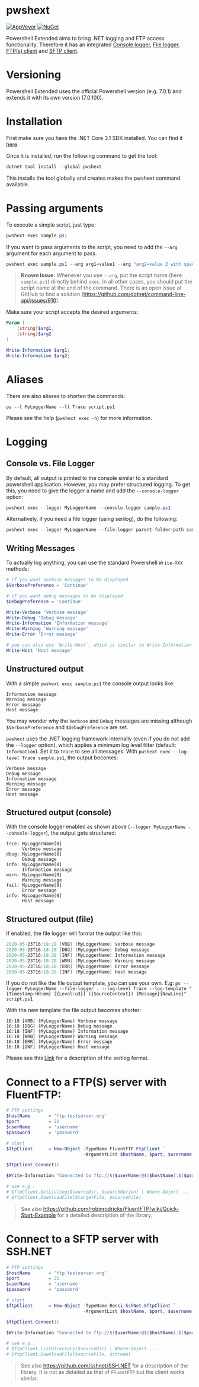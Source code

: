 # pwshext

[![AppVeyor](https://ci.appveyor.com/api/projects/status/github/apollo3zehn/pwshext?svg=true)](https://ci.appveyor.com/project/Apollo3zehn/pwshext)
[![NuGet](https://img.shields.io/nuget/vpre/pwshext.svg)](https://www.nuget.org/packages/pwshext/)

Powershell Extended aims to bring .NET logging and FTP access functionality. Therefore it has an integrated [Console logger](https://docs.microsoft.com/en-us/aspnet/core/fundamentals/logging/?view=aspnetcore-3.1#console), [File logger](https://github.com/serilog/serilog), [FTP(s) client](https://github.com/robinrodricks/FluentFTP) and [SFTP client](https://github.com/sshnet/SSH.NET).

# Versioning
Powershell Extended uses the official Powershell version (e.g. 7.0.1) and extends it with its own version (7.0.100).

# Installation
First make sure you have the .NET Core 3.1 SDK installed. You can find it [here](https://dotnet.microsoft.com/download/dotnet-core/3.1).

Once it is installed, run the following command to get the tool:

```powershell
dotnet tool install --global pwshext
```

This installs the tool globally and creates makes the pwshext command available.

# Passing arguments

To execute a simple script, just type:
```powershell
pwshext exec sample.ps1
```

If you want to pass arguments to the script, you need to add the `--arg` argument for each argument to pass.

```powershell
pwshext exec sample.ps1 --arg arg1=value1 --arg "arg2=value 2 with space"
```

> **Known Issue:** Whenever you use `--arg`, put the script name (here: `sample.ps1`) directly behind `exec`. In all other cases, you should put the script name at the end of the command. There is an open issue at GitHub to find a solution (https://github.com/dotnet/command-line-api/issues/910).

Make sure your script accepts the desired arguments:

```powershell
Param (
    [string]$arg1,
    [string]$arg2
)

Write-Information $arg1;
Write-Information $arg2;
```

# Aliases

There are also aliases to shorten the commands:

`ps --l MyLoggerName --ll Trace script.ps1`

Please see the help (`pwshext exec -h`) for more information.

# Logging

## Console vs. File Logger
By default, all output is printed to the console similar to a standard powershell application. However, you may prefer structured logging. To get this, you need to give the logger a name and add the `--console-logger` option:
```powershell
pwshext exec --logger MyLoggerName --console-logger sample.ps1
```

Alternatively, if you need a file logger (using serilog), do the following:

```powershell
pwshext exec --logger MyLoggerName --file-logger parent-folder-path sample.ps1
```

## Writing Messages
To actually log anything, you can use the standard Powershell `Write-XXX` methods:

```powershell
# if you want verbose messages to be displayed
$VerbosePreference = 'Continue'

# if you want debug messages to be displayed
$DebugPreference = 'Continue'

Write-Verbose 'Verbose message'
Write-Debug 'Debug message'
Write-Information 'Information message'
Write-Warning 'Warning message'
Write-Error 'Error message'

# you can also use `Write-Host`, which is similar to Write-Information
Write-Host 'Host message'
```

## Unstructured output

With a simple `pwshext exec sample.ps1` the console output looks like:

```
Information message
Warning message
Error message
Host message
```

You may wonder why the `Verbose` and `Debug` messages are missing although `$VerbosePreference` and `$DebugPreference` are set.

`pwshext` uses the .NET logging framework internally (even if you do not add the `--logger` option), which applies a minimum log level filter (default: `Information`). Set it to `Trace` to see all messages. With `pwshext exec --log-level Trace sample.ps1`, the output becomes:

```
Verbose message
Debug message
Information message
Warning message
Error message
Host message
```

## Structured output (console)

With the console logger enabled as shown above (`--logger MyLoggerName --console-logger`), the output gets structured:
```
trce: MyLoggerName[0]
      Verbose message
dbug: MyLoggerName[0]
      Debug message
info: MyLoggerName[0]
      Information message
warn: MyLoggerName[0]
      Warning message
fail: MyLoggerName[0]
      Error message
info: MyLoggerName[0]
      Host message
```

## Structured output (file)

If enabled, the file logger will format the output like this:

```powershell
2020-05-23T16:18:28 [VRB] (MyLoggerName) Verbose message
2020-05-23T16:18:28 [DBG] (MyLoggerName) Debug message
2020-05-23T16:18:28 [INF] (MyLoggerName) Information message
2020-05-23T16:18:28 [WRN] (MyLoggerName) Warning message
2020-05-23T16:18:28 [ERR] (MyLoggerName) Error message
2020-05-23T16:18:28 [INF] (MyLoggerName) Host message
```

If you do not like the file output template, you can use your own. E.g:
`ps --logger MyLoggerName --file-logger . --log-level Trace --log-template "{Timestamp:HH:mm} [{Level:u3}] ({SourceContext}) {Message}{NewLine}" script.ps1`

With the new template the file output becomes shorter:
```
16:18 [VRB] (MyLoggerName) Verbose message
16:18 [DBG] (MyLoggerName) Debug message
16:18 [INF] (MyLoggerName) Information message
16:18 [WRN] (MyLoggerName) Warning message
16:18 [ERR] (MyLoggerName) Error message
16:18 [INF] (MyLoggerName) Host message
```

Please see this [Link](https://github.com/serilog/serilog/wiki/Formatting-Output) for a description of the serilog format.

# Connect to a FTP(S) server with FluentFTP:

```powershell
# FTP settings
$hostName       = 'ftp.testserver.org'
$port           = 21
$userName       = 'username'
$password       = 'password'

# start
$ftpClient      = New-Object -TypeName FluentFTP.FtpClient `
                             -ArgumentList $hostName, $port, $username, $password

$ftpClient.Connect()

$Write-Information "Connected to ftp://$($userName)@$($hostName):$($port)."

# use e.g.:
# $ftpClient.GetListing($sourceDir, $searchOption) | Where-Object ...
# $ftpClient.DownloadFile($targetFile, $sourceFile)
```

> See also https://github.com/robinrodricks/FluentFTP/wiki/Quick-Start-Example for a detailed description of the library.

# Connect to a SFTP server with SSH.NET

```powershell
# FTP settings
$hostName       = 'ftp.testserver.org'
$port           = 21
$userName       = 'username'
$password       = 'password'

# start
$ftpClient      = New-Object -TypeName Renci.SshNet.SftpClient `
                             -ArgumentList $hostName, $port, $username, $password

$ftpClient.Connect()

$Write-Information "Connected to ftp://$($userName)@$($hostName):$($port)."

# use e.g.:
# $ftpClient.ListDirectory($sourceDir) | Where-Object ...
# $ftpClient.DownloadFile($sourceFile, $stream)
```

> See also https://github.com/sshnet/SSH.NET for a description of the library. It is not as detailed as that of `FluentFTP` but the client works similar.
